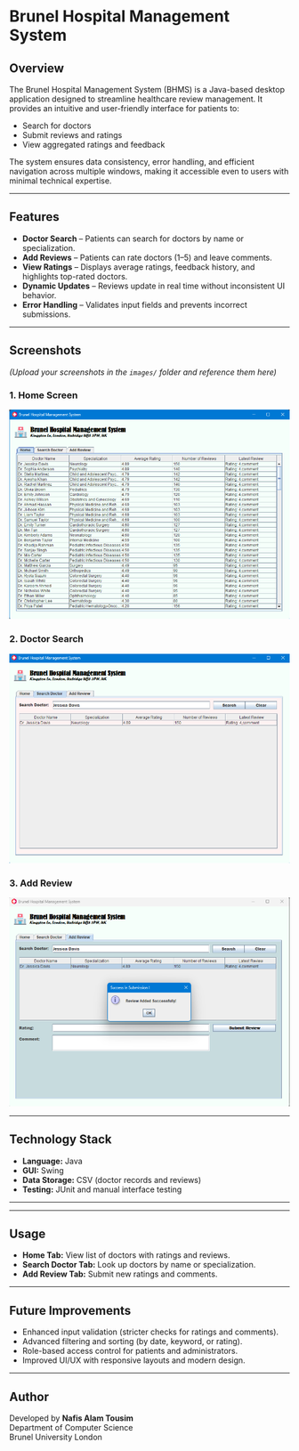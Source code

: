 # Brunel Hospital Management System

## Overview
The Brunel Hospital Management System (BHMS) is a Java-based desktop application designed to streamline healthcare review management. It provides an intuitive and user-friendly interface for patients to:
- Search for doctors
- Submit reviews and ratings
- View aggregated ratings and feedback

The system ensures data consistency, error handling, and efficient navigation across multiple windows, making it accessible even to users with minimal technical expertise.

---

## Features
- **Doctor Search** – Patients can search for doctors by name or specialization.
- **Add Reviews** – Patients can rate doctors (1–5) and leave comments.
- **View Ratings** – Displays average ratings, feedback history, and highlights top-rated doctors.
- **Dynamic Updates** – Reviews update in real time without inconsistent UI behavior.
- **Error Handling** – Validates input fields and prevents incorrect submissions.

---

## Screenshots
*(Upload your screenshots in the `images/` folder and reference them here)*

### 1. Home Screen
![Home Screen](images/home.png)

### 2. Doctor Search
![Doctor Search](images/search.png)

### 3. Add Review
![Add Review](images/add_review.png)

---

## Technology Stack
- **Language:** Java  
- **GUI:** Swing  
- **Data Storage:** CSV (doctor records and reviews)  
- **Testing:** JUnit and manual interface testing  

---


---

## Usage
- **Home Tab:** View list of doctors with ratings and reviews.  
- **Search Doctor Tab:** Look up doctors by name or specialization.  
- **Add Review Tab:** Submit new ratings and comments.  

---

## Future Improvements
- Enhanced input validation (stricter checks for ratings and comments).  
- Advanced filtering and sorting (by date, keyword, or rating).  
- Role-based access control for patients and administrators.  
- Improved UI/UX with responsive layouts and modern design.  

---

## Author
Developed by **Nafis Alam Tousim**  
Department of Computer Science  
Brunel University London

